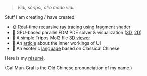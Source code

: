 > *Vidi, scripsi, alio modo vidi.*

Stuff I am creating / have created:
- 🌞 Real-time [recursive ray tracing](https://galmungral.github.io/gl-raytracer/) using fragment shader
- 🌌 GPU-based parallel FDM PDE solver & visualization ([3D](https://galmungral.github.io/fdm-3d/), [2D](https://galmungral.github.io/fdm-2d/))
- 🧬 A simple Tripos Mol2 file [3D viewer](https://galmungral.github.io/mol-renderer)
- 📜 An [article](https://galmungral.github.io/sigui/) about the inner workings of UI
- 🔣 An esoteric [language](https://galmungral.github.io/hanbun-lang/) based on Classical Chinese

Here is my [résumé](https://raw.githubusercontent.com/GalMunGral/galmungral/main/RESUME). 

(Gal Mun-Gral is the Old Chinese pronunciation of my name.)
